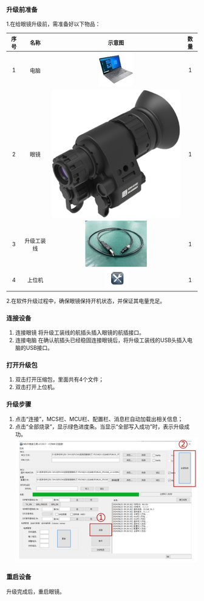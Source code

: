 ### 升级前准备
1.在给眼镜升级前，需准备好以下物品：

   
|序号|名称|示意图|数量|
|:--:|:-:|:-:|:-:|
|1|电脑|![](../pics/软件升级/RS-1.jpg)|1|
|2|眼镜|![](../pics/渲染图/SE.png)|1|
|3|升级工装线|![](../pics/软件升级/p2_1.png)|1|
|4|上位机|![](../pics/软件升级/p2_2.png)|1|


2.在软件升级过程中，确保眼镜保持开机状态，并保证其电量充足。 


###  连接设备
1. 连接眼镜
将升级工装线的航插头插入眼镜的航插接口。
2. 连接电脑
在确认航插头已经稳固连接眼镜后，将升级工装线的USB头插入电脑的USB接口。


###  打开升级包
1. 双击打开压缩包，里面共有4个文件；
2. 双击打开上位机。


###   升级步骤
1. 点击“连接”，MCS栏、MCU栏、配置栏、消息栏自动加载出相关信息；
2. 点击“全部烧录”，显示绿色进度条。当显示“全部写入成功”时，表示升级成功。
   ![](../pics/软件升级/p2_3.png)


###   重启设备
升级完成后，重启眼镜。